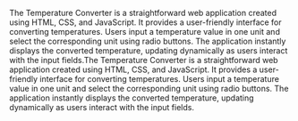 The Temperature Converter is a straightforward web application created using HTML, CSS, and JavaScript. It provides a user-friendly interface for converting temperatures. Users input a temperature value in one unit and select the corresponding unit using radio buttons. The application instantly displays the converted temperature, updating dynamically as users interact with the input fields.The Temperature Converter is a straightforward web application created using HTML, CSS, and JavaScript. It provides a user-friendly interface for converting temperatures. Users input a temperature value in one unit and select the corresponding unit using radio buttons. The application instantly displays the converted temperature, updating dynamically as users interact with the input fields.
